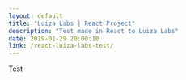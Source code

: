```yaml
---
layout: default
title: "Luiza Labs | React Project"
description: "Test made in React to Luiza Labs"
date: 2019-01-29 20:00:10
link: /react-luiza-labs-test/
---
```


Test
